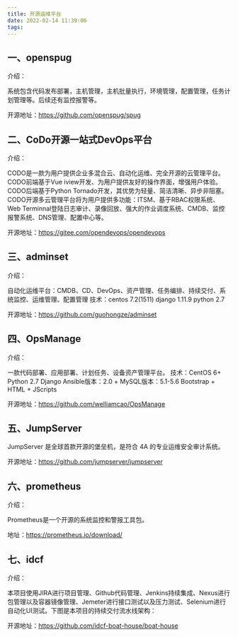 ```yaml
---
title: 开源运维平台
date: 2022-02-14 11:39:06
tags:
---
```


## 一、openspug

介绍：

系统包含代码发布部署，主机管理，主机批量执行，环境管理，配置管理，任务计划管理等。后续还有监控报警等。

开源地址：https://github.com/openspug/spug

## 二、CoDo开源一站式DevOps平台

介绍：

CODO是一款为用户提供企业多混合云、自动化运维、完全开源的云管理平台。
CODO前端基于Vue iview开发、为用户提供友好的操作界面，增强用户体验。
CODO后端基于Python Tornado开发，其优势为轻量、简洁清晰、异步非阻塞。
CODO开源多云管理平台将为用户提供多功能：ITSM、基于RBAC权限系统、Web Terminnal登陆日志审计、录像回放、强大的作业调度系统、CMDB、监控报警系统、DNS管理、配置中心等。

开源地址：https://gitee.com/opendevops/opendevops

## 三、adminset

介绍：

自动化运维平台：CMDB、CD、DevOps、资产管理、任务编排、持续交付、系统监控、运维管理、配置管理
技术：centos 7.2(1511) django 1.11.9 python 2.7

开源地址：https://github.com/guohongze/adminset

## 四、OpsManage

介绍：

一款代码部署、应用部署、计划任务、设备资产管理平台。
技术：CentOS 6+ Python 2.7 Django Ansible版本：2.0 + MySQL版本：5.1-5.6 Bootstrap + HTML + JScripts

开源地址：https://github.com/welliamcao/OpsManage

## 五、JumpServer

JumpServer 是全球首款开源的堡垒机，是符合 4A 的专业运维安全审计系统。

开源地址：https://github.com/jumpserver/jumpserver

## 六、prometheus

介绍：

Prometheus是一个开源的系统监控和警报工具包。

地址：https://prometheus.io/download/

## 七、idcf

介绍：

本项目使用JIRA进行项目管理、Github代码管理、Jenkins持续集成、Nexus进行包管理以及容器镜像管理、Jemeter进行接口测试以及压力测试、Selenium进行自动化UI测试。下图是本项目的持续交付流水线架构：

开源地址：https://github.com/idcf-boat-house/boat-house
